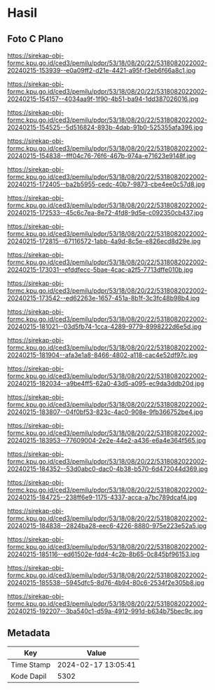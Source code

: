 # Hasil

## Foto C Plano

https://sirekap-obj-formc.kpu.go.id/ced3/pemilu/pdpr/53/18/08/20/22/5318082022002-20240215-153939--e0a09ff2-d21e-4421-a95f-f3eb6f66a8c1.jpg

https://sirekap-obj-formc.kpu.go.id/ced3/pemilu/pdpr/53/18/08/20/22/5318082022002-20240215-154157--4034aa9f-1f90-4b51-ba94-1dd387026016.jpg

https://sirekap-obj-formc.kpu.go.id/ced3/pemilu/pdpr/53/18/08/20/22/5318082022002-20240215-154525--5d516824-893b-4dab-91b0-525355afa396.jpg

https://sirekap-obj-formc.kpu.go.id/ced3/pemilu/pdpr/53/18/08/20/22/5318082022002-20240215-154838--fff04c76-76f6-467b-974a-e71623e9148f.jpg

https://sirekap-obj-formc.kpu.go.id/ced3/pemilu/pdpr/53/18/08/20/22/5318082022002-20240215-172405--ba2b5955-cedc-40b7-9873-cbe4ee0c57d8.jpg

https://sirekap-obj-formc.kpu.go.id/ced3/pemilu/pdpr/53/18/08/20/22/5318082022002-20240215-172533--45c6c7ea-8e72-4fd8-9d5e-c092350cb437.jpg

https://sirekap-obj-formc.kpu.go.id/ced3/pemilu/pdpr/53/18/08/20/22/5318082022002-20240215-172815--67116572-1abb-4a9d-8c5e-e826ecd8d29e.jpg

https://sirekap-obj-formc.kpu.go.id/ced3/pemilu/pdpr/53/18/08/20/22/5318082022002-20240215-173031--efddfecc-5bae-4cac-a2f5-7713dffe010b.jpg

https://sirekap-obj-formc.kpu.go.id/ced3/pemilu/pdpr/53/18/08/20/22/5318082022002-20240215-173542--ed62263e-1657-451a-8b1f-3c3fc48b98b4.jpg

https://sirekap-obj-formc.kpu.go.id/ced3/pemilu/pdpr/53/18/08/20/22/5318082022002-20240215-181021--03d5fb74-1cca-4289-9779-8998222d6e5d.jpg

https://sirekap-obj-formc.kpu.go.id/ced3/pemilu/pdpr/53/18/08/20/22/5318082022002-20240215-181904--afa3e1a8-8466-4802-a118-cac4e52df97c.jpg

https://sirekap-obj-formc.kpu.go.id/ced3/pemilu/pdpr/53/18/08/20/22/5318082022002-20240215-182034--a9be4ff5-62a0-43d5-a095-ec9da3ddb20d.jpg

https://sirekap-obj-formc.kpu.go.id/ced3/pemilu/pdpr/53/18/08/20/22/5318082022002-20240215-183807--04f0bf53-823c-4ac0-908e-9fb366752be4.jpg

https://sirekap-obj-formc.kpu.go.id/ced3/pemilu/pdpr/53/18/08/20/22/5318082022002-20240215-183953--77609004-2e2e-44e2-a436-e6a4e364f565.jpg

https://sirekap-obj-formc.kpu.go.id/ced3/pemilu/pdpr/53/18/08/20/22/5318082022002-20240215-184352--53d0abc0-dac0-4b38-b570-6d472044d369.jpg

https://sirekap-obj-formc.kpu.go.id/ced3/pemilu/pdpr/53/18/08/20/22/5318082022002-20240215-184725--238ff6e9-1175-4337-acca-a7bc789dcaf4.jpg

https://sirekap-obj-formc.kpu.go.id/ced3/pemilu/pdpr/53/18/08/20/22/5318082022002-20240215-184838--2824ba28-eec6-4226-8880-975e223e52a5.jpg

https://sirekap-obj-formc.kpu.go.id/ced3/pemilu/pdpr/53/18/08/20/22/5318082022002-20240215-185116--ed61502e-fdd4-4c2b-8b65-0c845bf96153.jpg

https://sirekap-obj-formc.kpu.go.id/ced3/pemilu/pdpr/53/18/08/20/22/5318082022002-20240215-185538--5945dfc5-8d76-4b94-80c6-2534f2e305b8.jpg

https://sirekap-obj-formc.kpu.go.id/ced3/pemilu/pdpr/53/18/08/20/22/5318082022002-20240215-192207--3ba540c1-d59a-4912-991d-b634b75bec9c.jpg


## Metadata

| Key        | Value               |
| ---------- | ------------------- |
| Time Stamp | 2024-02-17 13:05:41 |
| Kode Dapil | 5302                |



